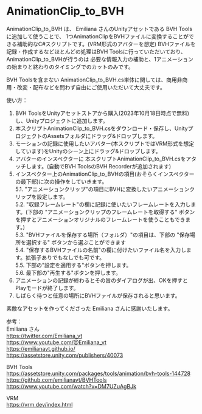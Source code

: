 # AnimationClip_to_BVH

AnimationClip_to_BVH は、 Emiliana さんのUnityアセットである BVH Tools に追加して使うことで、
1つAnimationClipをBVHファイルに変換することができる補助的なC#スクリプトです。(VRM形式のアバターを想定)
BVHファイルを記録・作成するなどほとんどの処理はBVH Toolsに行っていただいており、AnimationClip_to_BVHが行うのは
必要な情報入力の補助と、1アニメーションの始まりと終わりのタイミングでのカットのみです。

BVH Toolsを含まない AnimationClip_to_BVH.cs単体に関しては、商用非商用・改変・配布などを問わず自由にご使用いただいて大丈夫です。

使い方：
1. BVH ToolsをUnityアセットストアから購入(2023年10月18日時点で無料)し、Unityプロジェクトに追加します。
2. 本スクリプトAnimationClip_to_BVH.csをダウンロード・保存し、UnityプロジェクトのAssetsフォルダにドラッグ&ドロップします。
3. モーションの記録に使用したいアバター(本スクリプトではVRM形式を想定しています)をUnityのシーン上にドラッグ&ドロップします。
4. アバターのインスペクターに 本スクリプトAnimationClip_to_BVH.csをアタッチします。(自動でBVH ToolsのBVH Recorderが追加されます)
5. インスペクター上のAnimationClip_to_BVHの項目(おそらくインスペクターの最下部)に次の操作をしていきます。
<br>  5.1. "アニメーションクリップ"の項目にBVHに変換したいアニメーションクリップを設定します。
<br>  5.2. "収録フレームレート"の欄に記録に使いたいフレームレートを入力します。(下部の "アニメーションクリップのフレームレートを取得する" ボタンを押すとアニメーションオリジナルのフレームレートを使うこともできます。)
<br>  5.3. "BVHファイルを保存する場所（フォルダ）"の項目は、下部の "保存場所を選択する" ボタンから選ぶことができます
<br>  5.4. "保存するBVHファイルの名前"の欄に付けたいファイル名を入力します。拡張子ありでもなしでも可です。
<br>  5.5. 下部の"設定を適用する"ボタンを押します。
<br>  5.6. 最下部の"再生する"ボタンを押します。
12. アニメーションの記録が終わるとその旨のダイアログが出、OKを押すとPlayモードが終了します。
13. しばらく待つと任意の場所にBVHファイルが保存されると思います。


素敵なアセットを作ってくださった Emiliana さんに感謝いたします。

参考：
<br>Emiliana さん
<br>https://twitter.com/Emiliana_vt
<br>https://www.youtube.com/@Emiliana_vt
<br>https://emilianavt.github.io/
<br>https://assetstore.unity.com/publishers/40073

BVH Tools
<br>https://assetstore.unity.com/packages/tools/animation/bvh-tools-144728
<br>https://github.com/emilianavt/BVHTools
<br>https://www.youtube.com/watch?v=DM7UZuAgBJk

VRM
<br>https://vrm.dev/index.html
